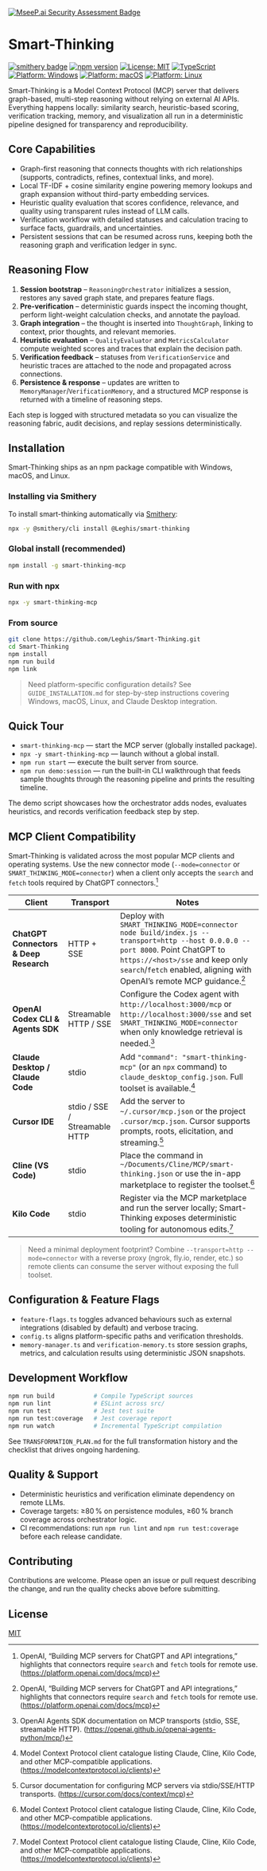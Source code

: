 [![MseeP.ai Security Assessment Badge](https://mseep.net/pr/leghis-smart-thinking-badge.png)](https://mseep.ai/app/leghis-smart-thinking)

# Smart-Thinking

[![smithery badge](https://smithery.ai/badge/@Leghis/smart-thinking)](https://smithery.ai/server/@Leghis/smart-thinking)
[![npm version](https://img.shields.io/npm/v/smart-thinking-mcp.svg)](https://www.npmjs.com/package/smart-thinking-mcp)
[![License: MIT](https://img.shields.io/badge/License-MIT-blue.svg)](https://opensource.org/licenses/MIT)
[![TypeScript](https://img.shields.io/badge/TypeScript-5.1.6-blue)](https://www.typescriptlang.org/)
[![Platform: Windows](https://img.shields.io/badge/Platform-Windows-blue)](https://github.com/Leghis/smart-thinking-mcp)
[![Platform: macOS](https://img.shields.io/badge/Platform-macOS-blue)](https://github.com/Leghis/smart-thinking-mcp)
[![Platform: Linux](https://img.shields.io/badge/Platform-Linux-blue)](https://github.com/Leghis/smart-thinking-mcp)

Smart-Thinking is a Model Context Protocol (MCP) server that delivers graph-based, multi-step reasoning without relying on external AI APIs. Everything happens locally: similarity search, heuristic-based scoring, verification tracking, memory, and visualization all run in a deterministic pipeline designed for transparency and reproducibility.

## Core Capabilities
- Graph-first reasoning that connects thoughts with rich relationships (supports, contradicts, refines, contextual links, and more).
- Local TF-IDF + cosine similarity engine powering memory lookups and graph expansion without third-party embedding services.
- Heuristic quality evaluation that scores confidence, relevance, and quality using transparent rules instead of LLM calls.
- Verification workflow with detailed statuses and calculation tracing to surface facts, guardrails, and uncertainties.
- Persistent sessions that can be resumed across runs, keeping both the reasoning graph and verification ledger in sync.

## Reasoning Flow
1. **Session bootstrap** – `ReasoningOrchestrator` initializes a session, restores any saved graph state, and prepares feature flags.
2. **Pre-verification** – deterministic guards inspect the incoming thought, perform light-weight calculation checks, and annotate the payload.
3. **Graph integration** – the thought is inserted into `ThoughtGraph`, linking to context, prior thoughts, and relevant memories.
4. **Heuristic evaluation** – `QualityEvaluator` and `MetricsCalculator` compute weighted scores and traces that explain the decision path.
5. **Verification feedback** – statuses from `VerificationService` and heuristic traces are attached to the node and propagated across connections.
6. **Persistence & response** – updates are written to `MemoryManager`/`VerificationMemory`, and a structured MCP response is returned with a timeline of reasoning steps.

Each step is logged with structured metadata so you can visualize the reasoning fabric, audit decisions, and replay sessions deterministically.

## Installation
Smart-Thinking ships as an npm package compatible with Windows, macOS, and Linux.

### Installing via Smithery

To install smart-thinking automatically via [Smithery](https://smithery.ai/server/@Leghis/smart-thinking):

```bash
npx -y @smithery/cli install @Leghis/smart-thinking
```

### Global install (recommended)
```bash
npm install -g smart-thinking-mcp
```

### Run with npx
```bash
npx -y smart-thinking-mcp
```

### From source
```bash
git clone https://github.com/Leghis/Smart-Thinking.git
cd Smart-Thinking
npm install
npm run build
npm link
```

> Need platform-specific configuration details? See `GUIDE_INSTALLATION.md` for step-by-step instructions covering Windows, macOS, Linux, and Claude Desktop integration.

## Quick Tour
- `smart-thinking-mcp` — start the MCP server (globally installed package).
- `npx -y smart-thinking-mcp` — launch without a global install.
- `npm run start` — execute the built server from source.
- `npm run demo:session` — run the built-in CLI walkthrough that feeds sample thoughts through the reasoning pipeline and prints the resulting timeline.

The demo script showcases how the orchestrator adds nodes, evaluates heuristics, and records verification feedback step by step.

## MCP Client Compatibility
Smart-Thinking is validated across the most popular MCP clients and operating systems. Use the new connector mode (`--mode=connector` or `SMART_THINKING_MODE=connector`) when a client only accepts the `search` and `fetch` tools required by ChatGPT connectors.[^openai-mcp]

| Client | Transport | Notes |
| --- | --- | --- |
| **ChatGPT Connectors & Deep Research** | HTTP + SSE | Deploy with `SMART_THINKING_MODE=connector node build/index.js --transport=http --host 0.0.0.0 --port 8000`. Point ChatGPT to `https://<host>/sse` and keep only `search`/`fetch` enabled, aligning with OpenAI’s remote MCP guidance.[^openai-mcp] |
| **OpenAI Codex CLI & Agents SDK** | Streamable HTTP / SSE | Configure the Codex agent with `http://localhost:3000/mcp` or `http://localhost:3000/sse` and set `SMART_THINKING_MODE=connector` when only knowledge retrieval is needed.[^openai-agents] |
| **Claude Desktop / Claude Code** | stdio | Add `"command": "smart-thinking-mcp"` (or an `npx` command) to `claude_desktop_config.json`. Full toolset is available.[^mcp-clients] |
| **Cursor IDE** | stdio / SSE / Streamable HTTP | Add the server to `~/.cursor/mcp.json` or the project `.cursor/mcp.json`. Cursor supports prompts, roots, elicitation, and streaming.[^cursor-mcp] |
| **Cline (VS Code)** | stdio | Place the command in `~/Documents/Cline/MCP/smart-thinking.json` or use the in-app marketplace to register the toolset.[^mcp-clients] |
| **Kilo Code** | stdio | Register via the MCP marketplace and run the server locally; Smart-Thinking exposes deterministic tooling for autonomous edits.[^mcp-clients] |

> Need a minimal deployment footprint? Combine `--transport=http --mode=connector` with a reverse proxy (ngrok, fly.io, render, etc.) so remote clients can consume the server without exposing the full toolset.

## Configuration & Feature Flags
- `feature-flags.ts` toggles advanced behaviours such as external integrations (disabled by default) and verbose tracing.
- `config.ts` aligns platform-specific paths and verification thresholds.
- `memory-manager.ts` and `verification-memory.ts` store session graphs, metrics, and calculation results using deterministic JSON snapshots.

## Development Workflow
```bash
npm run build           # Compile TypeScript sources
npm run lint            # ESLint across src/
npm run test            # Jest test suite
npm run test:coverage   # Jest coverage report
npm run watch           # Incremental TypeScript compilation
```

See `TRANSFORMATION_PLAN.md` for the full transformation history and the checklist that drives ongoing hardening.

## Quality & Support
- Deterministic heuristics and verification eliminate dependency on remote LLMs.
- Coverage targets: ≥80 % on persistence modules, ≥60 % branch coverage across orchestrator logic.
- CI recommendations: run `npm run lint` and `npm run test:coverage` before each release candidate.

## Contributing
Contributions are welcome. Please open an issue or pull request describing the change, and run the quality checks above before submitting.

## License
[MIT](./LICENSE)

[^openai-mcp]: OpenAI, “Building MCP servers for ChatGPT and API integrations,” highlights that connectors require `search` and `fetch` tools for remote use. (https://platform.openai.com/docs/mcp)
[^openai-agents]: OpenAI Agents SDK documentation on MCP transports (stdio, SSE, streamable HTTP). (https://openai.github.io/openai-agents-python/mcp/)
[^mcp-clients]: Model Context Protocol client catalogue listing Claude, Cline, Kilo Code, and other MCP-compatible applications. (https://modelcontextprotocol.io/clients)
[^cursor-mcp]: Cursor documentation for configuring MCP servers via stdio/SSE/HTTP transports. (https://cursor.com/docs/context/mcp)
